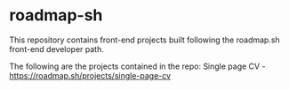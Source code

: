# roadmap-sh
This repository contains front-end projects built following the roadmap.sh front-end developer path.

The following are the projects contained in the repo:
Single page CV - https://roadmap.sh/projects/single-page-cv

